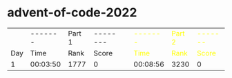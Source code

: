 # advent-of-code-2022
<table>
    <tr>
        <td></td>
        <td>-------</td>
        <td>Part 1</td>
        <td>--------</td>
        <td></td>
        <td style="color: yellow;">-------</td>
        <td style="color: yellow;">Part 2</td>
        <td style="color: yellow;">-------</td>
    </tr>
    <tr>
        <td>Day</td>
        <td>Time</td>
        <td>Rank</td>
        <td>Score</td>
        <td></td>
        <td style="color: yellow;">Time</td>
        <td style="color: yellow;">Rank</td>
        <td style="color: yellow;">Score</td>
    </tr>
    <tr>
        <td>1</td>
        <td>00:03:50 </td>
        <td>1777</td>
        <td>0</td>
        <td></td>
        <td>00:08:56</td>
        <td>3230</td>
        <td>0</td>
    </tr>
</table>
